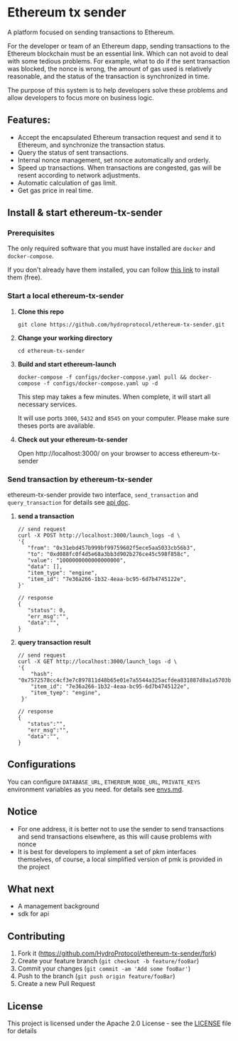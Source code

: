 # Ethereum tx sender

A platform focused on sending transactions to Ethereum. 
  
  For the developer or team of an Ethereum dapp, sending transactions to the Ethereum blockchain must be an essential link.
Which can not avoid to deal with some tedious problems. For example, what to do if the sent transaction was blocked, the nonce is wrong, the amount of gas used is relatively reasonable, and the status of the transaction is synchronized in time.
  
  The purpose of this system is to help developers solve these problems and allow developers to focus more on business logic.

## Features:

- Accept the encapsulated Ethereum transaction request and send it to Ethereum, and synchronize the transaction status.
- Query the status of sent transactions.
- Internal nonce management, set nonce automatically and orderly.
- Speed up transactions. When transactions are congested, gas will be resent according to network adjustments.
- Automatic calculation of gas limit.
- Get gas price in real time.

## Install & start ethereum-tx-sender

### Prerequisites

The only required software that you must have installed are `docker` and `docker-compose`.

If you don't already have them installed, you can follow [this link](https://docs.docker.com/compose/install/) to install them (free).

### Start a local ethereum-tx-sender

1.  **Clone this repo**

        git clone https://github.com/hydroprotocol/ethereum-tx-sender.git

1.  **Change your working directory**

        cd ethereum-tx-sender

1.  **Build and start ethereum-launch**

        docker-compose -f configs/docker-compose.yaml pull && docker-compose -f configs/docker-compose.yaml up -d

    This step may takes a few minutes.
    When complete, it will start all necessary services.

    It will use ports `3000`, `5432` and `8545` on your computer. Please make sure theses ports are available.

1.  **Check out your ethereum-tx-sender**

    Open http://localhost:3000/ on your browser to access ethereum-tx-sender


### Send transaction by ethereum-tx-sender

ethereum-tx-sender provide two interface, ``send_transaction`` and ``query_transaction`` for details see [api doc](docs/api.md).

1.   **send a transaction**

         // send request 
         curl -X POST http://localhost:3000/launch_logs -d \
         '{
            "from": "0x31ebd457b999bf99759602f5ece5aa5033cb56b3",
            "to": "0xd088fc0f4d5e68a3bb3d902b276ce45c598f858c",
            "value": "1000000000000000000",
            "data": [],
            "item_type": "engine",
            "item_id": "7e36a266-1b32-4eaa-bc95-6d7b4745122e",
         }'

         // response
         {
            "status": 0,
            "err_msg":"",
            "data":"",
         }
1.  **query transaction result**

        // send request
        curl -X GET http://localhost:3000/launch_logs -d \
        '{
            "hash": "0x7572578cc4cf3e7c897811d48b65e01e7a5544a325acfdea831887d8a1a5703b",
            "item_id": "7e36a266-1b32-4eaa-bc95-6d7b4745122e",
            "item_tyep": "engine",
         }'

        // response
        {
           "status":"",
           "err_msg":"",
           "data":"",
        }

## Configurations
You can configure ```DATABASE_URL```, ```ETHEREUM_NODE_URL```, ```PRIVATE_KEYS``` environment variables as you need. for details see [envs.md](docs/envs.md).

## Notice
- For one address, it is better not to use the sender to send transactions and send transactions elsewhere, as this will cause problems with nonce
- It is best for developers to implement a set of pkm interfaces themselves, of course, a local simplified version of pmk is provided in the project

## What next
- A management background
- sdk for api

## Contributing

1. Fork it (<https://github.com/HydroProtocol/ethereum-tx-sender/fork>)
2. Create your feature branch (`git checkout -b feature/fooBar`)
3. Commit your changes (`git commit -am 'Add some fooBar'`)
4. Push to the branch (`git push origin feature/fooBar`)
5. Create a new Pull Request

## License
This project is licensed under the Apache 2.0 License - see the [LICENSE](LICENSE) file for details
